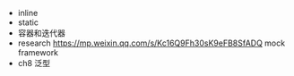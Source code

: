 - inline
- static
- 容器和迭代器
- research https://mp.weixin.qq.com/s/Kc16Q9Fh30sK9eFB8SfADQ mock framework
- ch8 泛型

